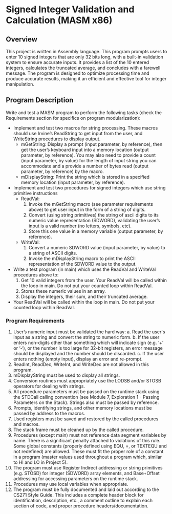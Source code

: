 # Signed Integer Validation and Calculation (MASM x86)

## Overview
This project is written in Assembly language. This program prompts users to enter 10 signed integers that are only 32 bits long, with a built-in validation system to ensure accurate inputs. It provides a list of the 10 entered integers, calculates the truncated average, and concludes with a farewell message. The program is designed to optimize processing time and produce accurate results, making it an efficient and effective tool for integer manipulation.

## Program Description
Write and test a MASM program to perform the following tasks (check the Requirements section for specifics on program modularization):

* Implement and test two macros for string processing. These macros should use Irvine’s ReadString to get input from the user, and WriteString procedures to display output.
    * mGetString:  Display a prompt (input parameter, by reference), then get the user’s keyboard input into a memory location (output parameter, by reference). You may also need to provide a count (input parameter, by value) for the length of input string you can accommodate and a provide a number of bytes read (output parameter, by reference) by the macro.
    * mDisplayString:  Print the string which is stored in a specified memory location (input parameter, by reference).
* Implement and test two procedures for signed integers which use string primitive instructions
    * ReadVal: 
        1. Invoke the mGetString macro (see parameter requirements above) to get user input in the form of a string of digits.
        2. Convert (using string primitives) the string of ascii digits to its numeric value representation (SDWORD), validating the user’s input is a valid number (no letters, symbols, etc).
        3. Store this one value in a memory variable (output parameter, by reference). 
    * WriteVal: 
        1. Convert a numeric SDWORD value (input parameter, by value) to a string of ASCII digits.
        2. Invoke the mDisplayString macro to print the ASCII representation of the SDWORD value to the output.
* Write a test program (in main) which uses the ReadVal and WriteVal procedures above to:
    1. Get 10 valid integers from the user. Your ReadVal will be called within the loop in main. Do not put your counted loop within ReadVal.
    2. Stores these numeric values in an array.
    3. Display the integers, their sum, and their truncated average.
* Your ReadVal will be called within the loop in main. Do not put your counted loop within ReadVal.


### Program Requirements
1. User’s numeric input must be validated the hard way:
    a. Read the user's input as a string and convert the string to numeric form.
    b. If the user enters non-digits other than something which will indicate sign (e.g. ‘+’ or ‘-‘), or the number is too large for 32-bit registers, an error message should be displayed and the number should be discarded.
    c. If the user enters nothing (empty input), display an error and re-prompt.
2. ReadInt, ReadDec, WriteInt, and WriteDec are not allowed in this program.
3. mDisplayString must be used to display all strings.
4. Conversion routines must appropriately use the LODSB and/or STOSB operators for dealing with strings.
5. All procedure parameters must be passed on the runtime stack using the STDCall calling convention (see Module 7, Exploration 1 - Passing Parameters on the Stack). Strings also must be passed by reference.
6. Prompts, identifying strings, and other memory locations must be passed by address to the macros.
7. Used registers must be saved and restored by the called procedures and macros.
8. The stack frame must be cleaned up by the called procedure.
9. Procedures (except main) must not reference data segment variables by name. There is a significant penalty attached to violations of this rule.  Some global constants (properly defined using EQU, =, or TEXTEQU and not redefined) are allowed. These must fit the proper role of a constant in a program (master values used throughout a program which, similar to HI and LO in Project 5).
10. The program must use Register Indirect addressing or string primitives (e.g. STOSD) for integer (SDWORD) array elements, and Base+Offset addressing for accessing parameters on the runtime stack.
11. Procedures may use local variables when appropriate.
12. The program must be fully documented and laid out according to the CS271 Style Guide. This includes a complete header block for identification, description, etc., a comment outline to explain each section of code, and proper procedure headers/documentation.
